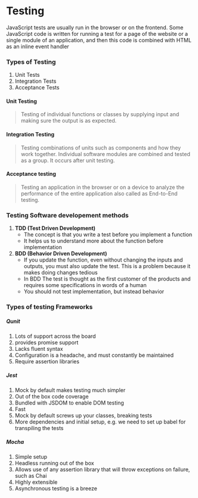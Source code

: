 # Testing

JavaScript tests are usually run in the browser or on the frontend. Some JavaScript code is written for running a test for a page of the website or a single module of an application, and
then this code is combined with HTML as an inline event handler

### Types of Testing

  1. Unit Tests
  1. Integration Tests
  1. Acceptance Tests

#### Unit Testing

>Testing of individual functions or classes by supplying input and making sure the
output is as expected.

#### Integration Testing


>Testing combinations of units such as components and how they work together.
Individual software modules are combined and tested as a group.
It occurs after unit testing.

#### Acceptance testing

>Testing an application in the browser or on a device to analyze the performance
of the entire application also called as End-to-End testing.

### __Testing Software developement methods__

1. __TDD (Test Driven Development)__
    * The concept is that you write a test before you implement a function
    * It helps us to understand more about the function before implementation
1. __BDD (Behavior Driven Development)__
    * If you update the function, even without changing the inputs and outputs, 
    you must also update the test. This is a problem because it makes doing changes tedious
    * In BDD The test is thought as the first customer of the products and requires some 
     specifications in words of a human
    * You should not test implementation, but instead behavior

### __Types of testing Frameworks__

##### __Qunit__
1. Lots of support across the board
2. provides promise support
1. Lacks fluent syntax
1. Configuration is a headache, and must constantly be maintained
2. Require assertion libraries

##### __Jest__
1. Mock by default makes testing much simpler
2. Out of the box code coverage
3. Bundled with JSDOM to enable DOM testing
4. Fast
1. Mock by default screws up your classes, breaking tests
2. More dependencies and initial setup, e.g. we need to set up babel for transpiling the tests

##### __Mocha__
1. Simple setup
1. Headless running out of the box
1. Allows use of any assertion library that will throw exceptions on failure,   such as Chai
2. Highly extensible
1. Asynchronous testing is a breeze


